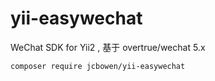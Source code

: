 # yii-easywechat
WeChat SDK for Yii2 , 基于 overtrue/wechat 5.x

```shell
composer require jcbowen/yii-easywechat 
```
